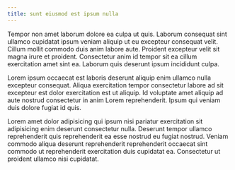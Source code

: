 ```yaml
---
title: sunt eiusmod est ipsum nulla
---
```


Tempor non amet laborum dolore ea culpa ut quis. Laborum consequat sint ullamco cupidatat ipsum veniam aliquip ut eu excepteur consequat velit. Cillum mollit commodo duis anim labore aute. Proident excepteur velit sit magna irure et proident. Consectetur anim id tempor sit ea cillum exercitation amet sint ea. Laborum quis deserunt ipsum incididunt culpa.

Lorem ipsum occaecat est laboris deserunt aliquip enim ullamco nulla excepteur consequat. Aliqua exercitation tempor consectetur labore ad sit excepteur est dolor exercitation est ut aliquip. Id voluptate amet aliquip ad aute nostrud consectetur in anim Lorem reprehenderit. Ipsum qui veniam duis dolore fugiat id quis.

Lorem amet dolor adipisicing qui ipsum nisi pariatur exercitation sit adipisicing enim deserunt consectetur nulla. Deserunt tempor ullamco reprehenderit quis reprehenderit ea esse nostrud eu fugiat nostrud. Veniam commodo aliqua deserunt reprehenderit reprehenderit occaecat sint commodo ut reprehenderit exercitation duis cupidatat ea. Consectetur ut proident ullamco nisi cupidatat.